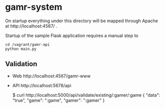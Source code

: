 # gamr-system

On startup everything under this directory will be mapped through Apache
at http://localhost:4567/ .

Startup of the sample Flask application requires a manual step to 

    cd /vagrant/gamr-api
    python main.py

## Validation

- Web http://localhost:4567/gamr-www 
- API http://localhost:5678/api

    $ curl http://localhost:5000/api/validate/existing/:gamer/:game
    {
      "data": "true",
      "game": ":game",
      "gamer": ":gamer"
    }


